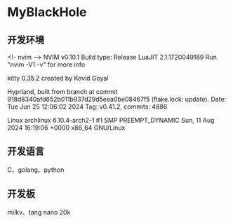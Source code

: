 # MyBlackHole

## 开发环境
<!- nvim -->
NVIM v0.10.1
Build type: Release
LuaJIT 2.1.1720049189
Run "nvim -V1 -v" for more info

<!-- kitty -->
kitty 0.35.2 created by Kovid Goyal

<!-- hypland -->
Hyprland, built from branch  at commit 918d8340afd652b011b937d29d5eea0be08467f5  (flake.lock: update).
Date: Tue Jun 25 12:06:02 2024
Tag: v0.41.2, commits: 4886

<!-- archlinux -->
Linux archlinux 6.10.4-arch2-1 #1 SMP PREEMPT_DYNAMIC Sun, 11 Aug 2024 16:19:06 +0000 x86_64 GNU/Linux

## 开发语言
C、golang、python

## 开发板
milkv、tang nano 20k
